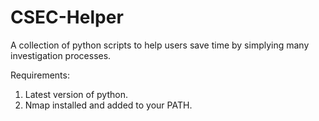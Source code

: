 # CSEC-Helper

A collection of python scripts to help users save time by simplying many investigation processes. 

Requirements:

1. Latest version of python.
2. Nmap installed and added to your PATH.
